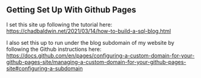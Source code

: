 ## Getting Set Up With Github Pages

I set this site up following the tutorial here:
https://chadbaldwin.net/2021/03/14/how-to-build-a-sql-blog.html

I also set this up to run under the blog subdomain of my website by following the Github instructions here:
https://docs.github.com/en/pages/configuring-a-custom-domain-for-your-github-pages-site/managing-a-custom-domain-for-your-github-pages-site#configuring-a-subdomain
